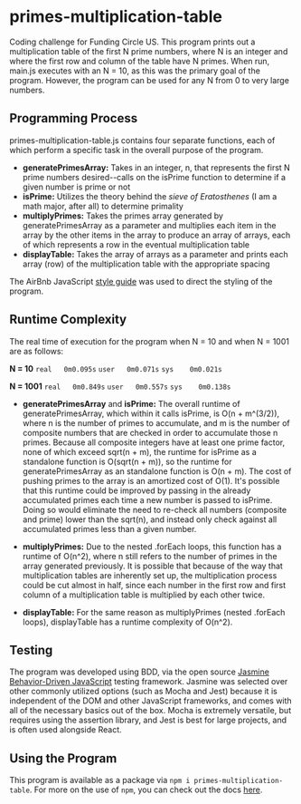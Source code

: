 # primes-multiplication-table
Coding challenge for Funding Circle US. This program prints out a multiplication table of the first N prime numbers, where N is an integer and where the first row and column of the table have N primes. When run, main.js executes with an N = 10, as this was the primary goal of the program. However, the program can be used for any N from 0 to very large numbers.

## Programming Process
primes-multiplication-table.js contains four separate functions, each of which perform a specific task in the overall purpose of the program. 

* **generatePrimesArray:** Takes in an integer, n, that represents the first N prime numbers desired--calls on the isPrime function to determine if a given number is prime or not
* **isPrime:** Utilizes the theory behind the *sieve of Eratosthenes* (I am a math major, after all) to determine primality
* **multiplyPrimes:** Takes the primes array generated by generatePrimesArray as a parameter and multiplies each item in the array by the other items in the array to produce an array of arrays, each of which represents a row in the eventual multiplication table
* **displayTable:** Takes the array of arrays as a parameter and prints each array (row) of the multiplication table with the appropriate spacing

The AirBnb JavaScript [style guide](https://github.com/airbnb/javascript/blob/master/README.md) was used to direct the styling of the program. 

## Runtime Complexity
The real time of execution for the program when N = 10 and when N = 1001 are as follows:

**N = 10**
`real	0m0.095s`
`user	0m0.071s`
`sys	0m0.021s`

**N = 1001**
`real	0m0.849s`
`user	0m0.557s`
`sys	0m0.138s`

* **generatePrimesArray** and **isPrime:** The overall runtime of generatePrimesArray, which within it calls isPrime, is O(n + m^(3/2)), where n is the number of primes to accumulate, and m is the number of composite numbers that are checked in order to accumulate those n primes. Because all composite integers have at least one prime factor, none of which exceed sqrt(n + m), the runtime for isPrime as a standalone function is O(sqrt(n + m)), so the runtime for generatePrimesArray as an standalone function is O(n + m). The cost of pushing primes to the array is an amortized cost of O(1). It's possible that this runtime could be improved by passing in the already accumulated primes each time a new number is passed to isPrime. Doing so would eliminate the need to re-check all numbers (composite and prime) lower than the sqrt(n), and instead only check against all accumulated primes less than a given number. 

* **multiplyPrimes:** Due to the nested .forEach loops, this function has a runtime of O(n^2), where n still refers to the number of primes in the array generated previously. It is possible that because of the way that multiplication tables are inherently set up, the multiplication process could be cut almost in half, since each number in the first row and first column of a multiplication table is multiplied by each other twice. 

* **displayTable:** For the same reason as multiplyPrimes (nested .forEach loops), displayTable has a runtime complexity of O(n^2). 

## Testing
The program was developed using BDD, via the open source [Jasmine Behavior-Driven JavaScript](https://jasmine.github.io/pages/getting_started.html) testing framework. Jasmine was selected over other commonly utilized options (such as Mocha and Jest) because it is independent of the DOM and other JavaScript frameworks, and comes with all of the necessary basics out of the box. Mocha is extremely versatile, but requires using the assertion library, and Jest is best for large projects, and is often used alongside React.

## Using the Program
This program is available as a package via `npm i primes-multiplication-table`. For more on the use of `npm`, you can check out the docs [here](https://docs.npmjs.com/downloading-and-installing-node-js-and-npm).

